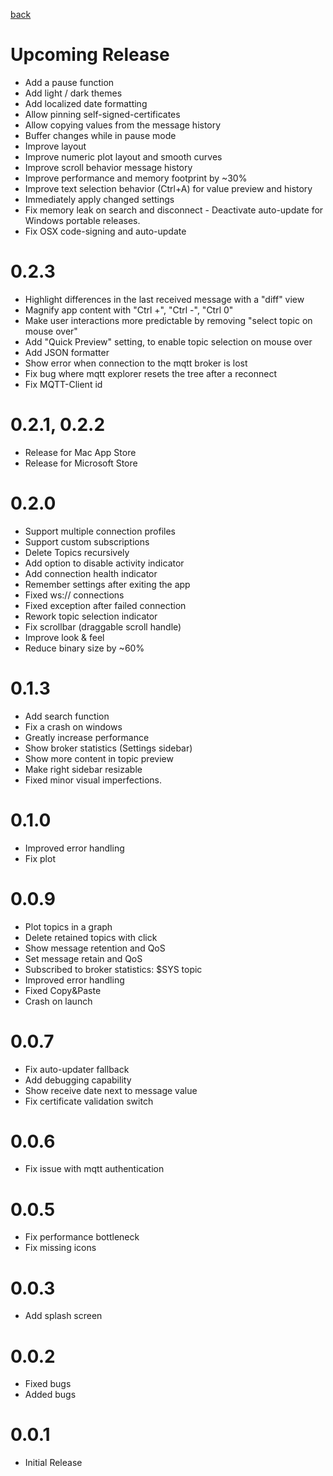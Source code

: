 [back](./)

# Upcoming Release

  - Add a pause function
  - Add light / dark themes
  - Add localized date formatting
  - Allow pinning self-signed-certificates
  - Allow copying values from the message history
  - Buffer changes while in pause mode
  - Improve layout
  - Improve numeric plot layout and smooth curves
  - Improve scroll behavior message history
  - Improve performance and memory footprint by ~30%
  - Improve text selection behavior (Ctrl+A) for value preview and history
  - Immediately apply changed settings
  - Fix memory leak on search and disconnect - Deactivate auto-update for Windows portable releases.
  - Fix OSX code-signing and auto-update

# 0.2.3

  - Highlight differences in the last received message with a "diff" view
  - Magnify app content with "Ctrl +", "Ctrl -", "Ctrl 0"
  - Make user interactions more predictable by removing "select topic on mouse over"
  - Add "Quick Preview" setting, to enable topic selection on mouse over
  - Add JSON formatter
  - Show error when connection to the mqtt broker is lost
  - Fix bug where mqtt explorer resets the tree after a reconnect
  - Fix MQTT-Client id

# 0.2.1, 0.2.2
  - Release for Mac App Store
  - Release for Microsoft Store

# 0.2.0

  - Support multiple connection profiles
  - Support custom subscriptions
  - Delete Topics recursively
  - Add option to disable activity indicator
  - Add connection health indicator
  - Remember settings after exiting the app
  - Fixed ws:// connections
  - Fixed exception after failed connection
  - Rework topic selection indicator
  - Fix scrollbar (draggable scroll handle)
  - Improve look & feel
  - Reduce binary size by ~60%

# 0.1.3

  - Add search function
  - Fix a crash on windows
  - Greatly increase performance
  - Show broker statistics (Settings sidebar)
  - Show more content in topic preview
  - Make right sidebar resizable
  - Fixed minor visual imperfections.

# 0.1.0

  - Improved error handling  
  - Fix plot

# 0.0.9

  - Plot topics in a graph 
  - Delete retained topics with click 
  - Show message retention and QoS
  - Set message retain and QoS
  - Subscribed to broker statistics: $SYS topic
  - Improved error handling  
  - Fixed Copy&Paste 
  - Crash on launch 

# 0.0.7

  - Fix auto-updater fallback
  - Add debugging capability
  - Show receive date next to message value
  - Fix certificate validation switch

# 0.0.6

  - Fix issue with mqtt authentication

# 0.0.5
  - Fix performance bottleneck
  - Fix missing icons

# 0.0.3
  - Add splash screen

# 0.0.2
  - Fixed bugs
  - Added bugs

# 0.0.1
  - Initial Release
